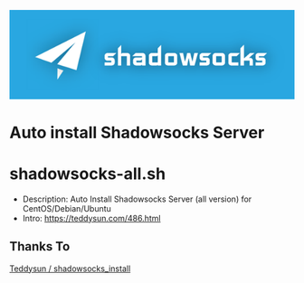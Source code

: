 ![Shadowsocks](https://raw.githubusercontent.com/zqx654033799/shadowsocks_install/master/shadowsocks.png)
# Auto install Shadowsocks Server

shadowsocks-all.sh
==================
- Description: Auto Install Shadowsocks Server (all version) for CentOS/Debian/Ubuntu
- Intro: https://teddysun.com/486.html

Thanks To
------
[Teddysun / shadowsocks_install](https://github.com/Teddysun/shadowsocks_install)
